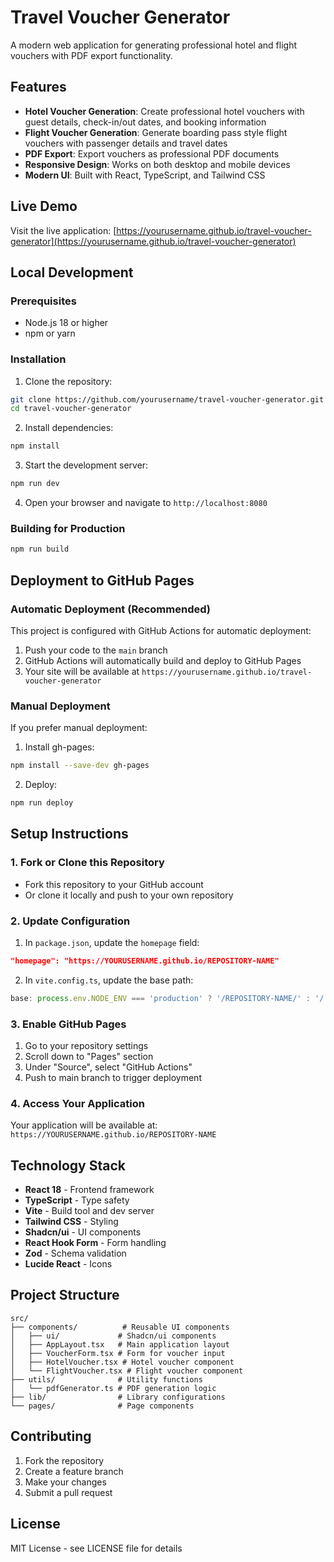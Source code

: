 # Travel Voucher Generator

A modern web application for generating professional hotel and flight vouchers with PDF export functionality.

## Features

- **Hotel Voucher Generation**: Create professional hotel vouchers with guest details, check-in/out dates, and booking information
- **Flight Voucher Generation**: Generate boarding pass style flight vouchers with passenger details and travel dates
- **PDF Export**: Export vouchers as professional PDF documents
- **Responsive Design**: Works on both desktop and mobile devices
- **Modern UI**: Built with React, TypeScript, and Tailwind CSS

## Live Demo

Visit the live application: [https://yourusername.github.io/travel-voucher-generator](https://yourusername.github.io/travel-voucher-generator)

## Local Development

### Prerequisites

- Node.js 18 or higher
- npm or yarn

### Installation

1. Clone the repository:
```bash
git clone https://github.com/yourusername/travel-voucher-generator.git
cd travel-voucher-generator
```

2. Install dependencies:
```bash
npm install
```

3. Start the development server:
```bash
npm run dev
```

4. Open your browser and navigate to `http://localhost:8080`

### Building for Production

```bash
npm run build
```

## Deployment to GitHub Pages

### Automatic Deployment (Recommended)

This project is configured with GitHub Actions for automatic deployment:

1. Push your code to the `main` branch
2. GitHub Actions will automatically build and deploy to GitHub Pages
3. Your site will be available at `https://yourusername.github.io/travel-voucher-generator`

### Manual Deployment

If you prefer manual deployment:

1. Install gh-pages:
```bash
npm install --save-dev gh-pages
```

2. Deploy:
```bash
npm run deploy
```

## Setup Instructions

### 1. Fork or Clone this Repository

- Fork this repository to your GitHub account
- Or clone it locally and push to your own repository

### 2. Update Configuration

1. In `package.json`, update the `homepage` field:
```json
"homepage": "https://YOURUSERNAME.github.io/REPOSITORY-NAME"
```

2. In `vite.config.ts`, update the base path:
```typescript
base: process.env.NODE_ENV === 'production' ? '/REPOSITORY-NAME/' : '/'
```

### 3. Enable GitHub Pages

1. Go to your repository settings
2. Scroll down to "Pages" section
3. Under "Source", select "GitHub Actions"
4. Push to main branch to trigger deployment

### 4. Access Your Application

Your application will be available at:
`https://YOURUSERNAME.github.io/REPOSITORY-NAME`

## Technology Stack

- **React 18** - Frontend framework
- **TypeScript** - Type safety
- **Vite** - Build tool and dev server
- **Tailwind CSS** - Styling
- **Shadcn/ui** - UI components
- **React Hook Form** - Form handling
- **Zod** - Schema validation
- **Lucide React** - Icons

## Project Structure

```
src/
├── components/          # Reusable UI components
│   ├── ui/             # Shadcn/ui components
│   ├── AppLayout.tsx   # Main application layout
│   ├── VoucherForm.tsx # Form for voucher input
│   ├── HotelVoucher.tsx # Hotel voucher component
│   └── FlightVoucher.tsx # Flight voucher component
├── utils/              # Utility functions
│   └── pdfGenerator.ts # PDF generation logic
├── lib/                # Library configurations
└── pages/              # Page components
```

## Contributing

1. Fork the repository
2. Create a feature branch
3. Make your changes
4. Submit a pull request

## License

MIT License - see LICENSE file for details
